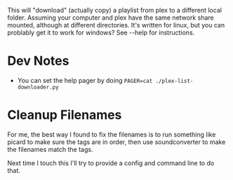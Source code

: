 This will "download" (actually copy) a playlist from plex to a different local folder. Assuming your computer and plex have the same network share mounted, although at different directories. It's written for linux, but you can problably get it to work for windows? See --help for instructions.

# Dev Notes
* You can set the help pager by doing `PAGER=cat ./plex-list-downloader.py`

# Cleanup Filenames
For me, the best way I found to fix the filenames is to run something like picard to make sure the tags are in order, then use soundconverter to make the filenames match the tags.

Next time I touch this I'll try to provide a config and command line to do that.
